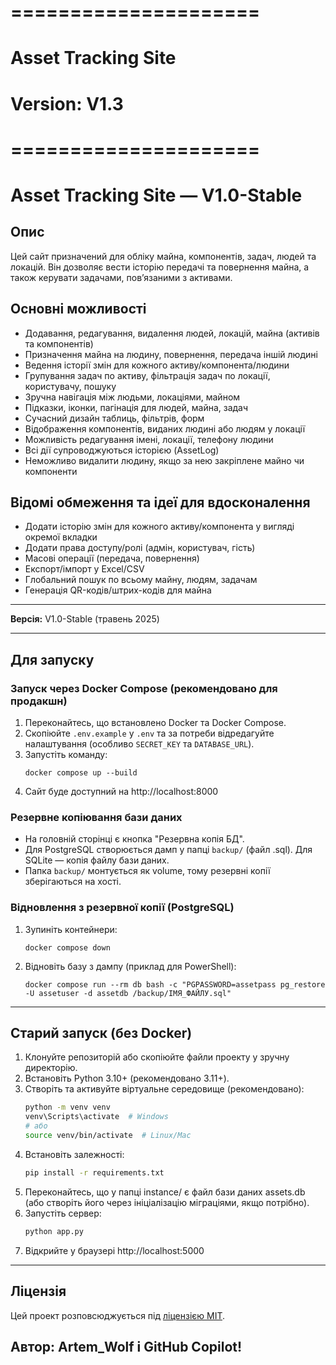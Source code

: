 # =====================
#   Asset Tracking Site
#   Version: V1.3
# =====================

# Asset Tracking Site — V1.0-Stable

## Опис
Цей сайт призначений для обліку майна, компонентів, задач, людей та локацій. Він дозволяє вести історію передачі та повернення майна, а також керувати задачами, повʼязаними з активами.

## Основні можливості
- Додавання, редагування, видалення людей, локацій, майна (активів та компонентів)
- Призначення майна на людину, повернення, передача іншій людині
- Ведення історії змін для кожного активу/компонента/людини
- Групування задач по активу, фільтрація задач по локації, користувачу, пошуку
- Зручна навігація між людьми, локаціями, майном
- Підказки, іконки, пагінація для людей, майна, задач
- Сучасний дизайн таблиць, фільтрів, форм
- Відображення компонентів, виданих людині або людям у локації
- Можливість редагування імені, локації, телефону людини
- Всі дії супроводжуються історією (AssetLog)
- Неможливо видалити людину, якщо за нею закріплене майно чи компоненти

## Відомі обмеження та ідеї для вдосконалення
- Додати історію змін для кожного активу/компонента у вигляді окремої вкладки
- Додати права доступу/ролі (адмін, користувач, гість)
- Масові операції (передача, повернення)
- Експорт/імпорт у Excel/CSV
- Глобальний пошук по всьому майну, людям, задачам
- Генерація QR-кодів/штрих-кодів для майна

---

**Версія:** V1.0-Stable (травень 2025)

---

## Для запуску

### Запуск через Docker Compose (рекомендовано для продакшн)

1. Переконайтесь, що встановлено Docker та Docker Compose.
2. Скопіюйте `.env.example` у `.env` та за потреби відредагуйте налаштування (особливо `SECRET_KEY` та `DATABASE_URL`).
3. Запустіть команду:
   ```pwsh
   docker compose up --build
   ```
4. Сайт буде доступний на http://localhost:8000

### Резервне копіювання бази даних
- На головній сторінці є кнопка "Резервна копія БД".
- Для PostgreSQL створюється дамп у папці `backup/` (файл .sql). Для SQLite — копія файлу бази даних.
- Папка `backup/` монтується як volume, тому резервні копії зберігаються на хості.

### Відновлення з резервної копії (PostgreSQL)
1. Зупиніть контейнери:
   ```pwsh
   docker compose down
   ```
2. Відновіть базу з дампу (приклад для PowerShell):
   ```pwsh
   docker compose run --rm db bash -c "PGPASSWORD=assetpass pg_restore -U assetuser -d assetdb /backup/ІМЯ_ФАЙЛУ.sql"
   ```

---

## Старий запуск (без Docker)

1. Клонуйте репозиторій або скопіюйте файли проекту у зручну директорію.
2. Встановіть Python 3.10+ (рекомендовано 3.11+).
3. Створіть та активуйте віртуальне середовище (рекомендовано):
   ```sh
   python -m venv venv
   venv\Scripts\activate  # Windows
   # або
   source venv/bin/activate  # Linux/Mac
   ```
4. Встановіть залежності:
   ```sh
   pip install -r requirements.txt
   ```
5. Переконайтесь, що у папці instance/ є файл бази даних assets.db (або створіть його через ініціалізацію міграціями, якщо потрібно).
6. Запустіть сервер:
   ```sh
   python app.py
   ```
7. Відкрийте у браузері http://localhost:5000

---

## Ліцензія
Цей проект розповсюджується під [ліцензією MIT](./LICENSE).

## Автор: Artem_Wolf і GitHub Copilot!
